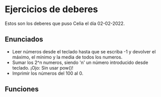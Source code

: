 # Ejercicios de deberes

Estos son los deberes que puso Celia el día 02-02-2022.

## Enunciados

* Leer números desde el teclado hasta que se escriba -1 y devolver el máximo, el mínimo y la media de todos los numeros.
* Sumar los 2^n numeros, siendo 'n' un número introducido desde teclado. ¡Ojo: Sin usar pow()!
* Imprimir los números del 100 al 0.

## Funciones
